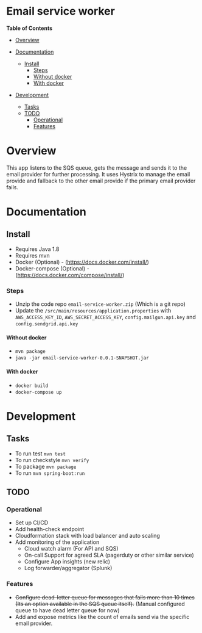 # Email service worker

__Table of Contents__

- [Overview](#overview)

- [Documentation](#documentation)
  - [Install](#install)
    - [Steps](#steps)
    - [Without docker](#without-docker)
    - [With docker](#without-docker)

- [Development](#development)
  - [Tasks](#tasks)
  - [TODO](#todo)
    - [Operational](#operational)
    - [Features](#features)

# Overview

This app listens to the SQS queue, gets the message and sends it to the email provider for further processing. It uses Hystrix to manage the email provide and fallback to the other email provide if the primary email provider fails.

# Documentation
## Install
- Requires Java 1.8 
- Requires mvn 
- Docker (Optional) - (https://docs.docker.com/install/)
- Docker-compose (Optional) - (https://docs.docker.com/compose/install/)

### Steps

- Unzip the code repo `email-service-worker.zip` (Which is a git repo)
- Update the `/src/main/resources/application.properties` with `AWS_ACCESS_KEY_ID`, `AWS_SECRET_ACCESS_KEY`, `config.mailgun.api.key` and `config.sendgrid.api.key` 

#### Without docker
- `mvn package`
- `java -jar email-service-worker-0.0.1-SNAPSHOT.jar`

#### With docker
- `docker build`
- `docker-compose up`

# Development

## Tasks
- To run test `mvn test`
- To run checkstyle `mvn verify`
- To package `mvn package`
- To run `mvn spring-boot:run`


## TODO
### Operational
- Set up CI/CD
- Add health-check endpoint
- Cloudformation stack with load balancer and auto scaling 
- Add monitoring of the application 
    - Cloud watch alarm (For API and SQS)
    - On-call Support for agreed SLA (pagerduty or other similar service)
    - Configure App insights (new relic)
    - Log forwarder/aggregator (Splunk)

### Features
- ~~Configure dead-letter queue for messages that fails more than 10 times (Its an option available in the SQS queue itself).~~ (Manual configured queue to have dead letter queue for now)
- Add and expose metrics like the count of emails send via the specific email provider.
 
